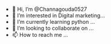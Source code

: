 - 👋 Hi, I’m @Channagouda0527
- 👀 I’m interested in Digital marketing...
- 🌱 I’m currently learning python ...
- 💞️ I’m looking to collaborate on ...
- 📫 How to reach me ...

<!---
Channagouda0527/Channagouda0527 is a ✨ special ✨ repository because its `README.md` (this file) appears on your GitHub profile.
You can click the Preview link to take a look at your changes.
--->
